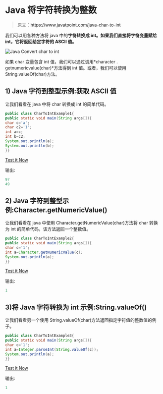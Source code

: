 # Java 将字符转换为整数

> 原文：<https://www.javatpoint.com/java-char-to-int>

我们可以用各种方法将 java 中的**字符转换成 int。如果我们直接将字符变量赋给 int，它将返回给定字符的 ASCII 值。**

![Java Convert char to int](../img/65c496f7b8f32e08f7d718452d5988bd.png)

如果 char 变量包含 int 值，我们可以通过调用*character . getnumericvalue(char)*方法得到 int 值。或者，我们可以使用 String.valueOf(char)方法。

## 1) Java 字符到整型示例:获取 ASCII 值

让我们看看在 java 中将 char 转换成 int 的简单代码。

```java
public class CharToIntExample1{
public static void main(String args[]){
char c='a';
char c2='1';
int a=c;
int b=c2;
System.out.println(a);
System.out.println(b);
}}

```

[Test it Now](https://compiler.javatpoint.com/opr/test.jsp?filename=CharToIntExample1)

输出:

```java
97
49

```

## 2) Java 字符到整型示例:Character.getNumericValue()

让我们看看在 java 中使用 Character.getNumericValue(char)方法将 char 转换为 int 的简单代码，该方法返回一个整数值。

```java
public class CharToIntExample2{
public static void main(String args[]){
char c='1';
int a=Character.getNumericValue(c);
System.out.println(a);
}}

```

[Test it Now](https://compiler.javatpoint.com/opr/test.jsp?filename=CharToIntExample2)

输出:

```java
1

```

## 3)将 Java 字符转换为 int 示例:String.valueOf()

让我们看看另一个使用 String.valueOf(char)方法返回指定字符值的整数值的例子。

```java
public class CharToIntExample3{
public static void main(String args[]){
char c='1';
int a=Integer.parseInt(String.valueOf(c));
System.out.println(a);
}}

```

[Test it Now](https://compiler.javatpoint.com/opr/test.jsp?filename=CharToIntExample3)

输出:

```java
1

```